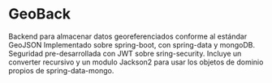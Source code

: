 # GeoBack
Backend para almacenar datos georeferenciados conforme al estándar GeoJSON Implementado sobre spring-boot, con spring-data y mongoDB. Seguridad pre-desarrollada con JWT sobre sring-security. Incluye un converter recursivo y un modulo Jackson2 para usar los objetos de dominio propios de spring-data-mongo.
